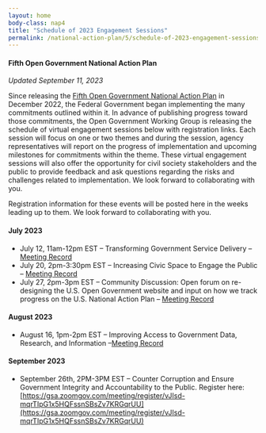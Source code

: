 ```yaml
---
layout: home
body-class: nap4
title: "Schedule of 2023 Engagement Sessions"
permalink: /national-action-plan/5/schedule-of-2023-engagement-sessions/
---
```


#### Fifth Open Government National Action Plan
_Updated September 11, 2023_


Since releasing the [Fifth Open Government National Action Plan](../) in December 2022, the Federal Government began implementing the many commitments outlined within it. In advance of publishing progress toward those commitments, the Open Government Working Group is releasing the schedule of virtual engagement sessions below with registration links. Each session will focus on one or two themes and during the session, agency representatives will report on the progress of implementation and upcoming milestones for commitments within the theme. These virtual engagement sessions will also offer the opportunity for civil society stakeholders and the public to provide feedback and ask questions regarding the risks and challenges related to implementation. We look forward to collaborating with you.

Registration information for these events will be posted here in the weeks leading up to them. We look forward to collaborating with you.

#### July 2023
* July 12, 11am-12pm EST – Transforming Government Service Delivery – [Meeting Record](/meeting/july-2023-public-engagement-transforming-government-service-delivery/)
* July 20, 2pm-3:30pm EST – Increasing Civic Space to Engage the Public – [Meeting Record](/meeting/july-2023-public-engagement-increasing-civic-space-to-engage-the-public/)
* July 27, 2pm-3pm EST – Community Discussion: Open forum on re-designing the U.S. Open Government website and input on how we track progress on the U.S. National Action Plan – [Meeting Record](https://open.usa.gov/meeting/july-2023-open-forum-us-open-government-website-to-track-progress-on-the-us-national-action-plan/)


#### August 2023
* August 16, 1pm-2pm EST – Improving Access to Government Data, Research, and Information –[Meeting Record](https://open.usa.gov/meeting/august-2023-public-engagement-improving-access-to-government-data-research-and-information/)


#### September 2023
* September 26th, 2PM-3PM EST – Counter Corruption and Ensure Government Integrity and Accountability to the Public. Register here: [https://gsa.zoomgov.com/meeting/register/vJIsd-mqrTIpG1x5HQFssnSBsZv7KRGqrUU](https://gsa.zoomgov.com/meeting/register/vJIsd-mqrTIpG1x5HQFssnSBsZv7KRGqrUU)
